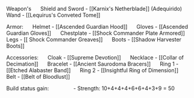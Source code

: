 Weapon's
$\quad$ Shield and Sword - [[Karnix's Netherblade]] (Adequirido)
$\quad$ Wand - [[Lequirus's Conveted Tome]]

Armor: 
$\quad$ Helmet - [[Ascended Guardian Hood]]
$\quad$ Gloves - [[Ascended Guardian Gloves]]
$\quad$ Chestplate - [[Shock Commander Plate Armored]]
$\quad$ Legs - [[ Shock Commander Greaves]]
$\quad$ Boots - [[Shadow Harvester Boots]]

Accessories:
$\quad$ Cloak - [[Supreme Devotion]]
$\quad$ Necklace - [[Collar of Decimation]]
$\quad$ Bracelet - [[Ancient Saurodoma Bracers]]
$\quad$ Ring 1 - [[Etched Alabaster Band]]
$\quad$ Ring 2 - [[Insightful Ring of Dimension]]
$\quad$ Belt - [[Belt of Bloodlust]]


Build status gain:
$\quad$ $\quad$ $\quad$ - Strength: 10+4+4+4+6+6+4+3+9 = 50
